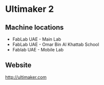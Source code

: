 # Ultimaker 2

## Machine locations
* FabLab UAE - Main Lab
* FabLab UAE - Omar Bin Al Khattab School
* Fablab UAE - Mobile Lab

## Website 
http://ultimaker.com
